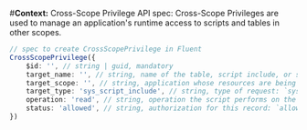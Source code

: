 #**Context:** Cross-Scope Privilege API spec: Cross-Scope Privileges are used to manage an application's runtime access to scripts and tables in other scopes.
```typescript
// spec to create CrossScopePrivilege in Fluent
CrossScopePrivilege({
    $id: '', // string | guid, mandatory
    target_name: '', // string, name of the table, script include, or script object being requested
    target_scope: '', // string, application whose resources are being requested
    target_type: 'sys_script_include', // string, type of request: `sys_script_include`|`scriptable`|`sys_db_object`
    operation: 'read', // string, operation the script performs on the target: `create`|`read`|`write`|`delete`|`execute`
    status: 'allowed', // string, authorization for this record: `allowed`|`denied`|`requested`
})
```
